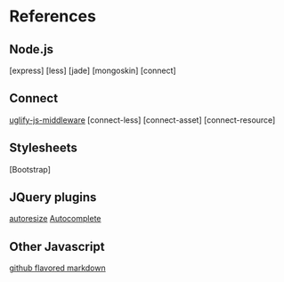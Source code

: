 References
====

Node.js
----
[express]
[less]
[jade]
[mongoskin]
[connect]

Connect
----
[uglify-js-middleware](https://github.com/JakeWharton/uglify-js-middleware/blob/master/uglify-js-middleware.js)
[connect-less]
[connect-asset]
[connect-resource]

Stylesheets
----
[Bootstrap]

JQuery plugins
----
[autoresize](http://james.padolsey.com/javascript/jquery-plugin-autoresize/)
[Autocomplete](https://github.com/agarzola/jQueryAutocompletePlugin)

Other Javascript
----
[github flavored markdown](https://github.com/github/github-flavored-markdown)
